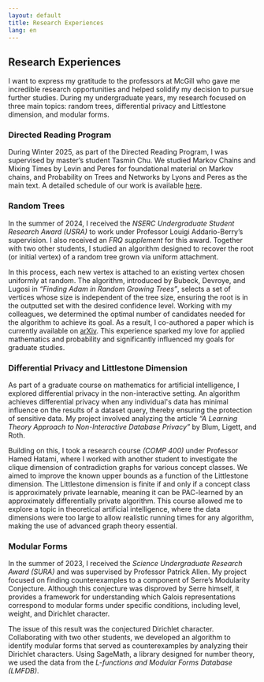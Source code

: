 ```yaml
---
layout: default
title: Research Experiences
lang: en
---
```

## Research Experiences

I want to express my gratitude to the professors at McGill who gave me incredible research opportunities and helped solidify my decision to pursue further studies. During my undergraduate years, my research focused on three main topics: random trees, differential privacy and Littlestone dimension, and modular forms.

### Directed Reading Program

During Winter 2025, as part of the Directed Reading Program, I was supervised by master’s student Tasmin Chu. We studied Markov Chains and Mixing Times by Levin and Peres for foundational material on Markov chains, and Probability on Trees and Networks by Lyons and Peres as the main text. A detailed schedule of our work is available [here](https://publish.obsidian.md/tasmin-chu/DRP+Mentorship).

### Random Trees

In the summer of 2024, I received the *NSERC Undergraduate Student Research Award (USRA)* to work under Professor Louigi Addario-Berry’s supervision. I also received an *FRQ supplement* for this award. Together with two other students, I studied an algorithm designed to recover the root (or initial vertex) of a random tree grown via uniform attachment.

In this process, each new vertex is attached to an existing vertex chosen uniformly at random. The algorithm, introduced by Bubeck, Devroye, and Lugosi in *“Finding Adam in Random Growing Trees”*, selects a set of vertices whose size is independent of the tree size, ensuring the root is in the outputted set with the desired confidence level. Working with my colleagues, we determined the optimal number of candidates needed for the algorithm to achieve its goal. As a result, I co-authored a paper which is currently available on [arXiv](https://arxiv.org/abs/2411.18614). This experience sparked my love for applied mathematics and probability and significantly influenced my goals for graduate studies.

### Differential Privacy and Littlestone Dimension

As part of a graduate course on mathematics for artificial intelligence, I explored differential privacy in the non-interactive setting. An algorithm achieves differential privacy when any individual's data has minimal influence on the results of a dataset query, thereby ensuring the protection of sensitive data. My project involved analyzing the article *“A Learning Theory Approach to Non-Interactive Database Privacy”* by Blum, Ligett, and Roth.

Building on this, I took a research course *(COMP 400)* under Professor Hamed Hatami, where I worked with another student to investigate the clique dimension of contradiction graphs for various concept classes. We aimed to improve the known upper bounds as a function of the Littlestone dimension. The Littlestone dimension is finite if and only if a concept class is approximately private learnable, meaning it can be PAC-learned by an approximately differentially private algorithm. This course allowed me to explore a topic in theoretical artificial intelligence, where the data dimensions were too large to allow realistic running times for any algorithm, making the use of advanced graph theory essential.

### Modular Forms

In the summer of 2023, I received the *Science Undergraduate Research Award (SURA)* and was supervised by Professor Patrick Allen. My project focused on finding counterexamples to a component of Serre’s Modularity Conjecture. Although this conjecture was disproved by Serre himself, it provides a framework for understanding which Galois representations correspond to modular forms under specific conditions, including level, weight, and Dirichlet character.

The issue of this result was the conjectured Dirichlet character. Collaborating with two other students, we developed an algorithm to identify modular forms that served as counterexamples by analyzing their Dirichlet characters. Using SageMath, a library designed for number theory, we used the data from the *L-functions and Modular Forms Database (LMFDB)*.


